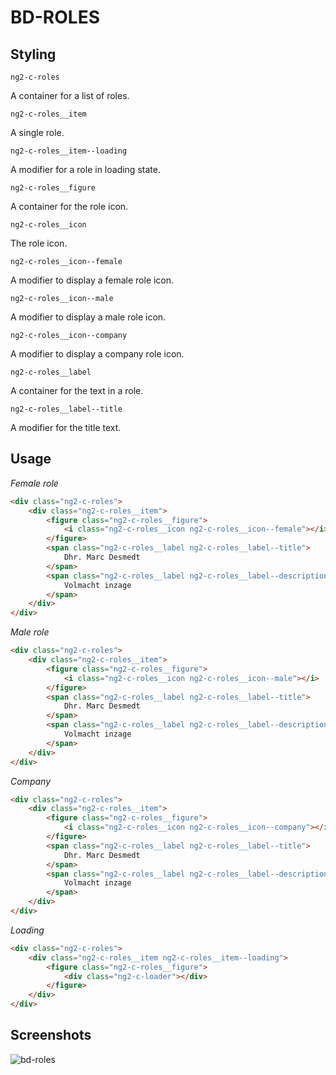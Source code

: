 # BD-ROLES

## Styling

`ng2-c-roles`

A container for a list of roles.

`ng2-c-roles__item`

A single role.

`ng2-c-roles__item--loading`

A modifier for a role in loading state.

`ng2-c-roles__figure`

A container for the role icon.

`ng2-c-roles__icon`

The role icon.

`ng2-c-roles__icon--female`

A modifier to display a female role icon.

`ng2-c-roles__icon--male`

A modifier to display a male role icon.

`ng2-c-roles__icon--company`

A modifier to display a company role icon.

`ng2-c-roles__label`

A container for the text in a role.

`ng2-c-roles__label--title`

A modifier for the title text.

## Usage

*Female role*

```html
<div class="ng2-c-roles">
    <div class="ng2-c-roles__item">
        <figure class="ng2-c-roles__figure">
            <i class="ng2-c-roles__icon ng2-c-roles__icon--female"></i>
        </figure>
        <span class="ng2-c-roles__label ng2-c-roles__label--title">
            Dhr. Marc Desmedt
        </span>
        <span class="ng2-c-roles__label ng2-c-roles__label--description">
            Volmacht inzage
        </span>
    </div>
</div>
```

*Male role*

```html
<div class="ng2-c-roles">
    <div class="ng2-c-roles__item">
        <figure class="ng2-c-roles__figure">
            <i class="ng2-c-roles__icon ng2-c-roles__icon--male"></i>
        </figure>
        <span class="ng2-c-roles__label ng2-c-roles__label--title">
            Dhr. Marc Desmedt
        </span>
        <span class="ng2-c-roles__label ng2-c-roles__label--description">
            Volmacht inzage
        </span>
    </div>
</div>
```

*Company*

```html
<div class="ng2-c-roles">
    <div class="ng2-c-roles__item">
        <figure class="ng2-c-roles__figure">
            <i class="ng2-c-roles__icon ng2-c-roles__icon--company"></i>
        </figure>
        <span class="ng2-c-roles__label ng2-c-roles__label--title">
            Dhr. Marc Desmedt
        </span>
        <span class="ng2-c-roles__label ng2-c-roles__label--description">
            Volmacht inzage
        </span>
    </div>
</div>
```

*Loading*

```html
<div class="ng2-c-roles">
    <div class="ng2-c-roles__item ng2-c-roles__item--loading">
        <figure class="ng2-c-roles__figure">
            <div class="ng2-c-loader"></div>
        </figure>
    </div>
</div>
```

## Screenshots

![bd-roles](bd-roles.png)

